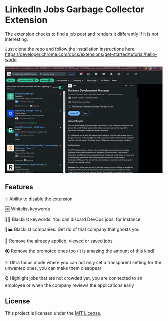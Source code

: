 # LinkedIn Jobs Garbage Collector Extension

The extension checks to find a job post and renders it differently if it is not interesting.

Just clone the repo and follow the installation instructions here: https://developer.chrome.com/docs/extensions/get-started/tutorial/hello-world


![Demo of Extension](images/LinkedInGC.gif)

## Features
💡 Ability to disable the extension 

🆗 Whitelist keywords

🛑🔤 Blacklist keywords. You can discard DevOps jobs, for instance

🛑🏭 Blacklist companies. Get rid of that company that ghosts you

💾 Remove the already applied, viewed or saved jobs

🔇 Remove the promoted ones too (it is amazing the amount of this kind)

✨ Ultra focus mode where you can not only set a transparent setting for the unwanted ones, you can make them disappear

⌚ Highlight jobs that are not crowded yet, you are connected to an employee or when the company reviews the applications early

## License
This project is licensed under the [MIT License](LICENSE).